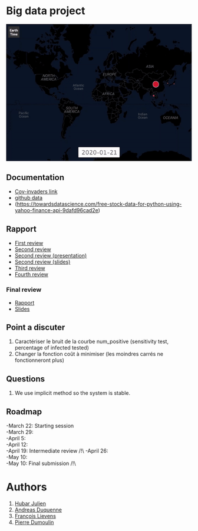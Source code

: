 # Big data project
<p align="center">
  <img src= https://github.com/jhubar/PI/blob/master/img/covid.gif/>
</p>

## Documentation

- [Cov-invaders link](https://jhubar.github.io/PI/)
- [github data](https://github.com/ADelau/proj0016-epidemic-data/)
- (https://towardsdatascience.com/free-stock-data-for-python-using-yahoo-finance-api-9dafd96cad2e)

## Rapport

- [First review](https://www.overleaf.com/1492324357bbbzgzpcwmmv)
- [Second review](https://www.overleaf.com/7656166485styjvppjchjq)
- [Second review (presentation)](https://www.overleaf.com/9598484631drmnqkcdtptm)
- [Second review (slides)](https://docs.google.com/presentation/d/1vitNpYH1wZCm37x9IQqmCacr1mpFP3Ws-LN2bmsNQIU/edit?fbclid=IwAR3Tllvh4Qn8Ztu2WHrLuC2n1oe0clxKboAQxggL7CARIG3NJ3muyu7OsY0#slide=id.ga8ac653453_3_13)
- [Third review](https://www.overleaf.com/4274416223vckwytmnxxjj)
- [Fourth review](https://www.overleaf.com/1153422599pwcwdtxkzntw)
### Final review
- [Rapport](https://www.overleaf.com/6634539638kxcmjzjbptyw)
- [Slides](https://fr.overleaf.com/6876768185djckjctspgwp)

## Point a discuter
1. Caractériser le bruit de la courbe num_positive (sensitivity test, percentage of infected tested)
1. Changer la fonction coût à minimiser (les moindres carrés ne fonctionneront plus)

## Questions
1. We use implicit method so the system is stable.

## Roadmap

-March 22: Starting session \
-March 29: \
-April 5: \
-April 12: \
-April 19: Intermediate review  /!\\
-April 26: \
-May 10: \
-May 10: Final submission /!\


# Authors
1. [Hubar Julien](https://jhubar.github.io)
1. [Andreas Duquenne](https://githut.com/AnDuquenne)
1. [François Lievens](https://github.com/francoislievens)
1. [Pierre Dumoulin](https://github.com/PierreDML)
